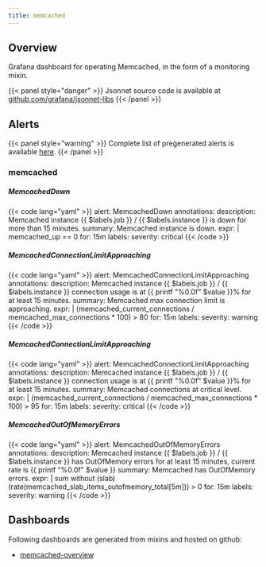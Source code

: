 ```yaml
---
title: memcached
---
```


## Overview

Grafana dashboard for operating Memcached, in the form of a monitoring mixin.

{{< panel style="danger" >}}
Jsonnet source code is available at [github.com/grafana/jsonnet-libs](https://github.com/grafana/jsonnet-libs/tree/master/memcached-mixin)
{{< /panel >}}

## Alerts

{{< panel style="warning" >}}
Complete list of pregenerated alerts is available [here](https://github.com/monitoring-mixins/website/blob/master/assets/memcached/alerts.yaml).
{{< /panel >}}

### memcached

##### MemcachedDown

{{< code lang="yaml" >}}
alert: MemcachedDown
annotations:
  description: Memcached instance {{ $labels.job }} / {{ $labels.instance }} is down
    for more than 15 minutes.
  summary: Memcached instance is down.
expr: |
  memcached_up == 0
for: 15m
labels:
  severity: critical
{{< /code >}}
 
##### MemcachedConnectionLimitApproaching

{{< code lang="yaml" >}}
alert: MemcachedConnectionLimitApproaching
annotations:
  description: Memcached instance {{ $labels.job }} / {{ $labels.instance }} connection
    usage is at {{ printf "%0.0f" $value }}% for at least 15 minutes.
  summary: Memcached max connection limit is approaching.
expr: |
  (memcached_current_connections / memcached_max_connections * 100) > 80
for: 15m
labels:
  severity: warning
{{< /code >}}
 
##### MemcachedConnectionLimitApproaching

{{< code lang="yaml" >}}
alert: MemcachedConnectionLimitApproaching
annotations:
  description: Memcached instance {{ $labels.job }} / {{ $labels.instance }} connection
    usage is at {{ printf "%0.0f" $value }}% for at least 15 minutes.
  summary: Memcached connections at critical level.
expr: |
  (memcached_current_connections / memcached_max_connections * 100) > 95
for: 15m
labels:
  severity: critical
{{< /code >}}
 
##### MemcachedOutOfMemoryErrors

{{< code lang="yaml" >}}
alert: MemcachedOutOfMemoryErrors
annotations:
  description: Memcached instance {{ $labels.job }} / {{ $labels.instance }} has OutOfMemory
    errors for at least 15 minutes, current rate is {{ printf "%0.0f" $value }}
  summary: Memcached has OutOfMemory errors.
expr: |
  sum without (slab) (rate(memcached_slab_items_outofmemory_total[5m])) > 0
for: 15m
labels:
  severity: warning
{{< /code >}}
 
## Dashboards
Following dashboards are generated from mixins and hosted on github:


- [memcached-overview](https://github.com/monitoring-mixins/website/blob/master/assets/memcached/dashboards/memcached-overview.json)
